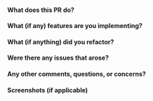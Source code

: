 #### What does this PR do?

#### What (if any) features are you implementing?

#### What (if anything) did you refactor?

#### Were there any issues that arose?

#### Any other comments, questions, or concerns?

#### Screenshots (if applicable)
